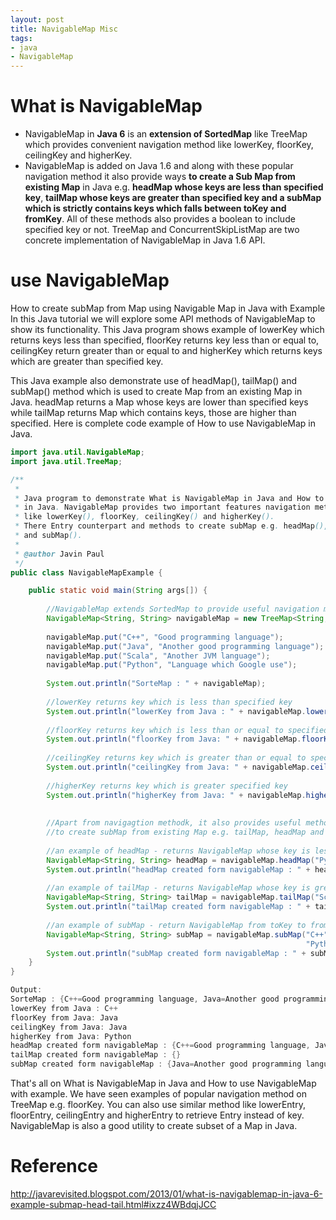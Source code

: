 ```yaml
---
layout: post
title: NavigableMap Misc
tags:
- java
- NavigableMap
---
```

# What is NavigableMap

- NavigableMap in **Java 6** is an **extension of SortedMap**  like TreeMap which provides convenient navigation method like lowerKey, floorKey, ceilingKey and higherKey. 
- NavigableMap is added on Java 1.6 and along with these popular navigation method it also provide ways **to create a Sub Map from existing Map** in Java e.g. **headMap whose keys are less than specified key**, **tailMap whose keys are greater than specified key and a subMap which is strictly contains keys which falls between toKey and fromKey**. All of these methods also provides a boolean to include specified key or not. TreeMap and ConcurrentSkipListMap are two concrete implementation of NavigableMap in Java 1.6 API.

# use NavigableMap 

How to create subMap from Map using Navigable Map in Java with Example
In this Java tutorial we will explore some API methods of NavigableMap to show its functionality. This Java program shows example of lowerKey which returns keys less than specified, floorKey returns key less than or equal to, ceilingKey return greater than or equal to and higherKey which returns keys which are greater than specified key. 

This Java example also demonstrate use of headMap(), tailMap() and subMap() method which is used to create Map from an existing Map in Java. headMap returns a Map whose keys are lower than specified keys while tailMap returns Map which contains keys, those are higher than specified. Here is complete code example of How to use NavigableMap in Java.

```java
import java.util.NavigableMap;
import java.util.TreeMap;

/**
 *
 * Java program to demonstrate What is NavigableMap in Java and How to use NavigableMap
 * in Java. NavigableMap provides two important features navigation methods
 * like lowerKey(), floorKey, ceilingKey() and higherKey().
 * There Entry counterpart and methods to create subMap e.g. headMap(), tailMap()
 * and subMap().
 *
 * @author Javin Paul
 */
public class NavigableMapExample {

    public static void main(String args[]) {
     
        //NavigableMap extends SortedMap to provide useful navigation methods
        NavigableMap<String, String> navigableMap = new TreeMap<String, String>();
     
        navigableMap.put("C++", "Good programming language");
        navigableMap.put("Java", "Another good programming language");
        navigableMap.put("Scala", "Another JVM language");
        navigableMap.put("Python", "Language which Google use");
     
        System.out.println("SorteMap : " + navigableMap);
     
        //lowerKey returns key which is less than specified key
        System.out.println("lowerKey from Java : " + navigableMap.lowerKey("Java"));
     
        //floorKey returns key which is less than or equal to specified key
        System.out.println("floorKey from Java: " + navigableMap.floorKey("Java"));
     
        //ceilingKey returns key which is greater than or equal to specified key
        System.out.println("ceilingKey from Java: " + navigableMap.ceilingKey("Java"));
     
        //higherKey returns key which is greater specified key
        System.out.println("higherKey from Java: " + navigableMap.higherKey("Java"));
     
     
        //Apart from navigagtion methodk, it also provides useful method
        //to create subMap from existing Map e.g. tailMap, headMap and subMap
     
        //an example of headMap - returns NavigableMap whose key is less than specified
        NavigableMap<String, String> headMap = navigableMap.headMap("Python", false);
        System.out.println("headMap created form navigableMap : " + headMap);
             
        //an example of tailMap - returns NavigableMap whose key is greater than specified
        NavigableMap<String, String> tailMap = navigableMap.tailMap("Scala", false);
        System.out.println("tailMap created form navigableMap : " + tailMap);
     
        //an example of subMap - return NavigableMap from toKey to fromKey
        NavigableMap<String, String> subMap = navigableMap.subMap("C++", false ,
                                                                  "Python", false);
        System.out.println("subMap created form navigableMap : " + subMap);
    }
}

Output:
SorteMap : {C++=Good programming language, Java=Another good programming language, Python=Language which Google use, Scala=Another JVM language}
lowerKey from Java : C++
floorKey from Java: Java
ceilingKey from Java: Java
higherKey from Java: Python
headMap created form navigableMap : {C++=Good programming language, Java=Another good programming language}
tailMap created form navigableMap : {}
subMap created form navigableMap : {Java=Another good programming language}
```

 That's all on What is NavigableMap in Java and How to use NavigableMap with example. We have seen examples of popular navigation method on TreeMap e.g. floorKey. You can also use similar method like lowerEntry, floorEntry, ceilingEntry and higherEntry to retrieve Entry instead of key. NavigableMap is also a good utility to create subset of a Map in Java.


# Reference
http://javarevisited.blogspot.com/2013/01/what-is-navigablemap-in-java-6-example-submap-head-tail.html#ixzz4WBdqjJCC
